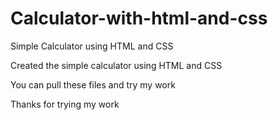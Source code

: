 # Calculator-with-html-and-css
Simple Calculator using HTML and CSS

Created the simple calculator using HTML and CSS

You can pull these files and try my work

Thanks for trying my work
